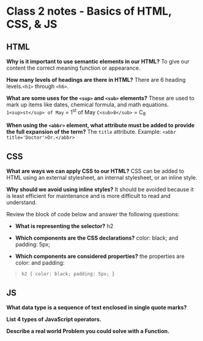 # Class 2 notes - Basics of HTML, CSS, & JS

## HTML

**Why is it important to use semantic elements in our HTML?**
To give our content the correct meaning function or appearance.

**How many levels of headings are there in HTML?**
There are 6 heading levels.`<h1>` through `<h6>`.

**What are some uses for the `<sup>` and `<sub>` elements?**
These are used to mark up items like dates, chemical formula, and math equations. `1<sup>st</sup> of May` = 1<sup>st</sup> of May
`C<sub>8</sub>` = C<sub>8</sub>

**When using the `<abbr>` element, what attribute must be added to provide the full expansion of the term?**
The `title` attribute. Example: `<abbr title='Doctor'>Dr.</abbr>`

## CSS

**What are ways we can apply CSS to our HTML?**
CSS can be added to HTML using an external stylesheet, an internal stylesheet, or an inline style.

**Why should we avoid using inline styles?**
It should be avoided because it is least efficient for maintenance and is more difficult to read and understand.

Review the block of code below and answer the following questions:
- **What is representing the selector?**
h2

- **Which components are the CSS declarations?**
color: black; and padding: 5px;

- **Which components are considered properties?**
the properties are color: and padding:

> `h2 {
  color: black;
  padding: 5px;
}`

## JS

**What data type is a sequence of text enclosed in single quote marks?**


**List 4 types of JavaScript operators.**


**Describe a real world Problem you could solve with a Function.**